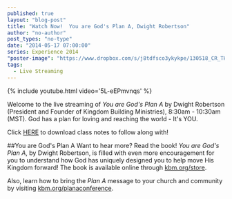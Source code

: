 ```yaml
---
published: true
layout: "blog-post"
title: "Watch Now!  You are God's Plan A, Dwight Robertson"
author: "no-author"
post_types: "no-type"
date: "2014-05-17 07:00:00"
series: Experience 2014
"poster-image": "https://www.dropbox.com/s/j8tdfsco3ykykpe/130518_CR_THE_EXPERIENCE_0268.jpg"
tags:
  - Live Streaming
---
```


{% include youtube.html video='5L-eEPmvnqs' %}

Welcome to the live streaming of *You are God's Plan A* by Dwight Robertson (President and Founder of Kingdom Building Ministries), 8:30am - 10:30am (MST).  God has a plan for loving and reaching the world - It's YOU.

Click <a href="https://www.dropbox.com/s/ckx1u1qlnhtwiam/Dwight%20Robertson%20-%20You%20Are%20God%27s%20Plan%20A.pdf" target="_blank">HERE</a> to download class notes to follow along with!





##You are God's Plan A
Want to hear more?  Read the book!  *You are God's Plan A*, by Dwight Robertson, is filled with even more encouragement for you to understand how God has uniquely designed you to help move His Kingdom forward!  The book is available online through <a href="http://kbm.donorshops.com/product/DR0001/youaregodsplana.php" target="_blank">kbm.org/store</a>.

Also, learn how to bring the *Plan A* message to your church and community by visiting <a href="http://www.kbm.org/training/planaconference/" target="_blank">kbm.org/planaconference</a>.
